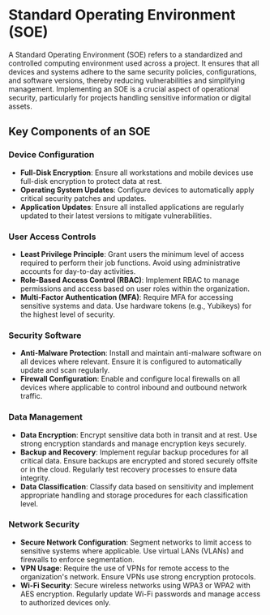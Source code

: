 # Standard Operating Environment (SOE)

A Standard Operating Environment (SOE) refers to a standardized and controlled computing environment used across a project. It ensures that all devices and systems adhere to the same security policies, configurations, and software versions, thereby reducing vulnerabilities and simplifying management. Implementing an SOE is a crucial aspect of operational security, particularly for projects handling sensitive information or digital assets.

## Key Components of an SOE

### Device Configuration

- **Full-Disk Encryption**: Ensure all workstations and mobile devices use full-disk encryption to protect data at rest.
- **Operating System Updates**: Configure devices to automatically apply critical security patches and updates.
- **Application Updates**: Ensure all installed applications are regularly updated to their latest versions to mitigate vulnerabilities.

### User Access Controls

- **Least Privilege Principle**: Grant users the minimum level of access required to perform their job functions. Avoid using administrative accounts for day-to-day activities.
- **Role-Based Access Control (RBAC)**: Implement RBAC to manage permissions and access based on user roles within the organization.
- **Multi-Factor Authentication (MFA)**: Require MFA for accessing sensitive systems and data. Use hardware tokens (e.g., Yubikeys) for the highest level of security.

### Security Software

- **Anti-Malware Protection**: Install and maintain anti-malware software on all devices where relevant. Ensure it is configured to automatically update and scan regularly.
- **Firewall Configuration**: Enable and configure local firewalls on all devices where applicable to control inbound and outbound network traffic.

### Data Management

- **Data Encryption**: Encrypt sensitive data both in transit and at rest. Use strong encryption standards and manage encryption keys securely.
- **Backup and Recovery**: Implement regular backup procedures for all critical data. Ensure backups are encrypted and stored securely offsite or in the cloud. Regularly test recovery processes to ensure data integrity.
- **Data Classification**: Classify data based on sensitivity and implement appropriate handling and storage procedures for each classification level.

### Network Security

- **Secure Network Configuration**: Segment networks to limit access to sensitive systems where applicable. Use virtual LANs (VLANs) and firewalls to enforce segmentation.
- **VPN Usage**: Require the use of VPNs for remote access to the organization's network. Ensure VPNs use strong encryption protocols.
- **Wi-Fi Security**: Secure wireless networks using WPA3 or WPA2 with AES encryption. Regularly update Wi-Fi passwords and manage access to authorized devices only.
